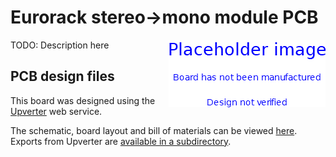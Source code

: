 # Eurorack stereo->mono module PCB

<img align="right" src="./PlaceholderImage.png">

TODO: Description here

## PCB design files

This board was designed using the [Upverter](https://upverter.com) web service.

The schematic, board layout and bill of materials can be viewed [here](https://upverter.com/Trebuchetindustries/e427d42a39d05f5a/Eurorack-stereo-to-mono-module/). Exports from Upverter are [available in a subdirectory](./Upverter%20exports).
